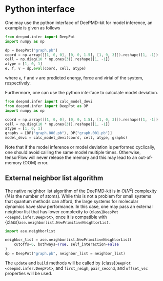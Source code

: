 # Python interface

One may use the python interface of DeePMD-kit for model inference, an example is given as follows
```python
from deepmd.infer import DeepPot
import numpy as np

dp = DeepPot("graph.pb")
coord = np.array([[1, 0, 0], [0, 0, 1.5], [1, 0, 3]]).reshape([1, -1])
cell = np.diag(10 * np.ones(3)).reshape([1, -1])
atype = [1, 0, 1]
e, f, v = dp.eval(coord, cell, atype)
```
where `e`, `f` and `v` are predicted energy, force and virial of the system, respectively.

Furthermore, one can use the python interface to calculate model deviation.
```python
from deepmd.infer import calc_model_devi
from deepmd.infer import DeepPot as DP
import numpy as np

coord = np.array([[1, 0, 0], [0, 0, 1.5], [1, 0, 3]]).reshape([1, -1])
cell = np.diag(10 * np.ones(3)).reshape([1, -1])
atype = [1, 0, 1]
graphs = [DP("graph.000.pb"), DP("graph.001.pb")]
model_devi = calc_model_devi(coord, cell, atype, graphs)
```

Note that if the model inference or model deviation is performed cyclically, one should avoid calling the same model multiple times. Otherwise, tensorFlow will never release the memory and this may lead to an out-of-memory (OOM) error.

## External neighbor list algorithm

The native neighbor list algorithm of the DeePMD-kit is in $O(N^2)$ complexity ($N$ is the number of atoms).
While this is not a problem for small systems that quantum methods can afford, the large systems for molecular dynamics have slow performance.
In this case, one may pass an external neighbor list that has lower complexity to {class}`DeepPot <deepmd.infer.DeepPot>`, once it is compatible with {class}`ase.neighborlist.NewPrimitiveNeighborList`.

```py
import ase.neighborlist

neighbor_list = ase.neighborlist.NewPrimitiveNeighborList(
    cutoffs=6, bothways=True, self_interaction=False
)
dp = DeepPot("graph.pb", neighbor_list = neighbor_list)
```

The `update` and `build` methods will be called by {class}`DeepPot <deepmd.infer.DeepPot>`, and `first_neigh`, `pair_second`, and `offset_vec` properties will be used.
